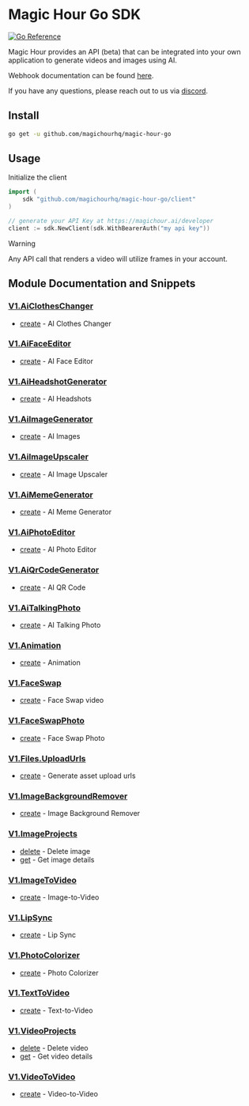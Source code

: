 # Magic Hour Go SDK

[![Go Reference](https://pkg.go.dev/badge/github.com/magichourhq/magic-hour-go.svg)](https://pkg.go.dev/github.com/magichourhq/magic-hour-go)

Magic Hour provides an API (beta) that can be integrated into your own application to generate videos and images using AI.

Webhook documentation can be found [here](https://magichour.ai/docs/webhook).

If you have any questions, please reach out to us via [discord](https://discord.gg/JX5rgsZaJp).

## Install

```sh
go get -u github.com/magichourhq/magic-hour-go
```

## Usage

Initialize the client

```go
import (
	sdk "github.com/magichourhq/magic-hour-go/client"
)

// generate your API Key at https://magichour.ai/developer
client := sdk.NewClient(sdk.WithBearerAuth("my api key"))
```

> [!WARNING]
> Any API call that renders a video will utilize frames in your account.

## Module Documentation and Snippets

### [V1.AiClothesChanger](resources/v1/ai_clothes_changer/README.md)

* [create](resources/v1/ai_clothes_changer/README.md#create) - AI Clothes Changer

### [V1.AiFaceEditor](resources/v1/ai_face_editor/README.md)

* [create](resources/v1/ai_face_editor/README.md#create) - AI Face Editor

### [V1.AiHeadshotGenerator](resources/v1/ai_headshot_generator/README.md)

* [create](resources/v1/ai_headshot_generator/README.md#create) - AI Headshots

### [V1.AiImageGenerator](resources/v1/ai_image_generator/README.md)

* [create](resources/v1/ai_image_generator/README.md#create) - AI Images

### [V1.AiImageUpscaler](resources/v1/ai_image_upscaler/README.md)

* [create](resources/v1/ai_image_upscaler/README.md#create) - AI Image Upscaler

### [V1.AiMemeGenerator](resources/v1/ai_meme_generator/README.md)

* [create](resources/v1/ai_meme_generator/README.md#create) - AI Meme Generator

### [V1.AiPhotoEditor](resources/v1/ai_photo_editor/README.md)

* [create](resources/v1/ai_photo_editor/README.md#create) - AI Photo Editor

### [V1.AiQrCodeGenerator](resources/v1/ai_qr_code_generator/README.md)

* [create](resources/v1/ai_qr_code_generator/README.md#create) - AI QR Code

### [V1.AiTalkingPhoto](resources/v1/ai_talking_photo/README.md)

* [create](resources/v1/ai_talking_photo/README.md#create) - AI Talking Photo

### [V1.Animation](resources/v1/animation/README.md)

* [create](resources/v1/animation/README.md#create) - Animation

### [V1.FaceSwap](resources/v1/face_swap/README.md)

* [create](resources/v1/face_swap/README.md#create) - Face Swap video

### [V1.FaceSwapPhoto](resources/v1/face_swap_photo/README.md)

* [create](resources/v1/face_swap_photo/README.md#create) - Face Swap Photo

### [V1.Files.UploadUrls](resources/v1/files/upload_urls/README.md)

* [create](resources/v1/files/upload_urls/README.md#create) - Generate asset upload urls

### [V1.ImageBackgroundRemover](resources/v1/image_background_remover/README.md)

* [create](resources/v1/image_background_remover/README.md#create) - Image Background Remover

### [V1.ImageProjects](resources/v1/image_projects/README.md)

* [delete](resources/v1/image_projects/README.md#delete) - Delete image
* [get](resources/v1/image_projects/README.md#get) - Get image details

### [V1.ImageToVideo](resources/v1/image_to_video/README.md)

* [create](resources/v1/image_to_video/README.md#create) - Image-to-Video

### [V1.LipSync](resources/v1/lip_sync/README.md)

* [create](resources/v1/lip_sync/README.md#create) - Lip Sync

### [V1.PhotoColorizer](resources/v1/photo_colorizer/README.md)

* [create](resources/v1/photo_colorizer/README.md#create) - Photo Colorizer

### [V1.TextToVideo](resources/v1/text_to_video/README.md)

* [create](resources/v1/text_to_video/README.md#create) - Text-to-Video

### [V1.VideoProjects](resources/v1/video_projects/README.md)

* [delete](resources/v1/video_projects/README.md#delete) - Delete video
* [get](resources/v1/video_projects/README.md#get) - Get video details

### [V1.VideoToVideo](resources/v1/video_to_video/README.md)

* [create](resources/v1/video_to_video/README.md#create) - Video-to-Video

<!-- MODULE DOCS END -->

